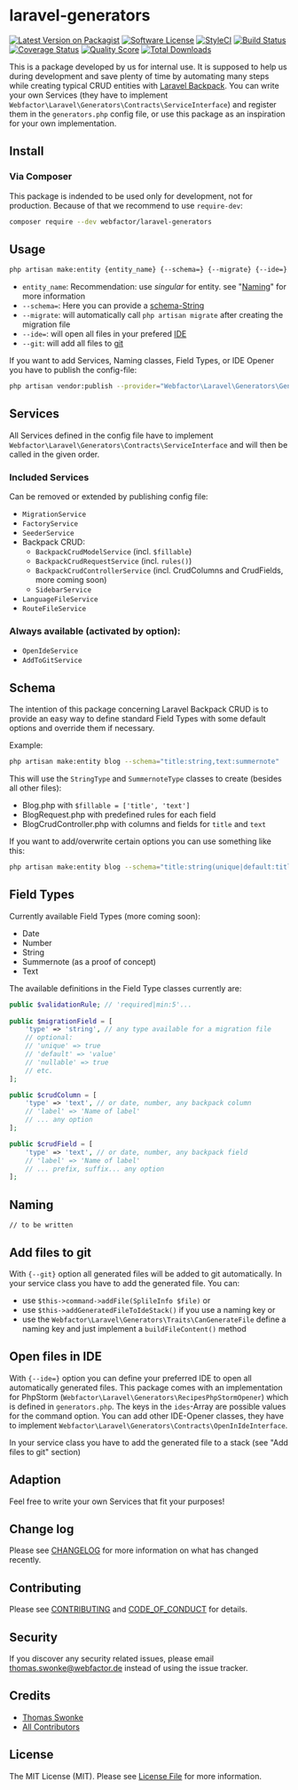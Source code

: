 # laravel-generators

[![Latest Version on Packagist][ico-version]][link-packagist]
[![Software License][ico-license]](LICENSE.md)
[![StyleCI][ico-style-ci]][link-style-ci]
[![Build Status][ico-travis]][link-travis]
[![Coverage Status][ico-scrutinizer]][link-scrutinizer]
[![Quality Score][ico-code-quality]][link-code-quality]
[![Total Downloads][ico-downloads]][link-downloads]

This is a package developed by us for internal use. It is supposed to help us during development and save plenty of time by automating many steps while creating typical CRUD entities with [Laravel Backpack](https://laravel-backpack.readme.io/docs). You can write your own Services (they have to implement `Webfactor\Laravel\Generators\Contracts\ServiceInterface`) and register them in the `generators.php` config file, or use this package as an inspiration for your own implementation.

## Install

### Via Composer

This package is indended to be used only for development, not for production. Because of that we recommend to use `require-dev`:

``` bash
composer require --dev webfactor/laravel-generators
```

## Usage

``` bash
php artisan make:entity {entity_name} {--schema=} {--migrate} {--ide=} {--git} 
```

- `entity_name`: Recommendation: use *singular* for entity. see "[Naming](#naming)" for more information
- `--schema=`: Here you can provide a [schema-String](#schema)
- `--migrate`: will automatically call `php artisan migrate` after creating the migration file
- `--ide=`: will open all files in your prefered [IDE](#open-files-in-ide)
- `--git`: will add all files to [git](#add-files-to-git)


If you want to add Services, Naming classes, Field Types, or IDE Opener you have to publish the config-file:

``` bash
php artisan vendor:publish --provider="Webfactor\Laravel\Generators\GeneratorsServiceProvider" 
```

## Services

All Services defined in the config file have to implement `Webfactor\Laravel\Generators\Contracts\ServiceInterface` and will then be called in the given order.

### Included Services

Can be removed or extended by publishing config file:

- `MigrationService`
- `FactoryService`
- `SeederService`
- Backpack CRUD:
  - `BackpackCrudModelService` (incl. `$fillable`)
  - `BackpackCrudRequestService` (incl. `rules()`)
  - `BackpackCrudControllerService` (incl. CrudColumns and CrudFields, more coming soon)
  - `SidebarService`
- `LanguageFileService`
- `RouteFileService`

### Always available (activated by option):

- `OpenIdeService`
- `AddToGitService`

## Schema

The intention of this package concerning Laravel Backpack CRUD is to provide an easy way to define standard Field Types with some default options and override them if necessary.

Example:

``` bash
php artisan make:entity blog --schema="title:string,text:summernote" 
```

This will use the `StringType` and `SummernoteType` classes to create (besides all other files):

- Blog.php with `$fillable = ['title', 'text']`
- BlogRequest.php with predefined rules for each field
- BlogCrudController.php with columns and fields for `title` and `text`

If you want to add/overwrite certain options you can use something like this:

``` bash
php artisan make:entity blog --schema="title:string(unique|default:title);rule(required|min:3|max:64),text:summernote;field(label:Content);column(label:Content)" 
```

## Field Types

Currently available Field Types (more coming soon):

- Date
- Number
- String
- Summernote (as a proof of concept)
- Text

The available definitions in the Field Type classes currently are:

```php
public $validationRule; // 'required|min:5'...
  
public $migrationField = [
    'type' => 'string', // any type available for a migration file
    // optional:
    // 'unique' => true
    // 'default' => 'value'
    // 'nullable' => true
    // etc.
];

public $crudColumn = [
    'type' => 'text', // or date, number, any backpack column
    // 'label' => 'Name of label'
    // ... any option
];

public $crudField = [
    'type' => 'text', // or date, number, any backpack field
    // 'label' => 'Name of label'
    // ... prefix, suffix... any option
];
```

## Naming

`// to be written`

## Add files to git

With `{--git}` option all generated files will be added to git automatically. In your service class you have to add the generated file. You can:

- use `$this->command->addFile(SplileInfo $file)` or
- use `$this->addGeneratedFileToIdeStack()` if you use a naming key or
- use the `Webfactor\Laravel\Generators\Traits\CanGenerateFile` define a naming key and just implement a `buildFileContent()` method

## Open files in IDE

With `{--ide=}` option you can define your preferred IDE to open all automatically generated files. This package comes with an implementation for PhpStorm (`Webfactor\Laravel\Generators\RecipesPhpStormOpener`) which is defined in `generators.php`. The keys in the `ides`-Array are possible values for the command option. You can add other IDE-Opener classes, they have to implement `Webfactor\Laravel\Generators\Contracts\OpenInIdeInterface`.

In your service class you have to add the generated file to a stack (see "Add files to git" section)


## Adaption

Feel free to write your own Services that fit your purposes!

## Change log

Please see [CHANGELOG](CHANGELOG.md) for more information on what has changed recently.

## Contributing

Please see [CONTRIBUTING](CONTRIBUTING.md) and [CODE_OF_CONDUCT](CODE_OF_CONDUCT.md) for details.

## Security

If you discover any security related issues, please email thomas.swonke@webfactor.de instead of using the issue tracker.

## Credits

- [Thomas Swonke][link-author]
- [All Contributors][link-contributors]

## License

The MIT License (MIT). Please see [License File](LICENSE.md) for more information.

[ico-version]: https://img.shields.io/packagist/v/webfactor/laravel-generators.svg?style=flat-square
[ico-license]: https://img.shields.io/badge/license-MIT-brightgreen.svg?style=flat-square
[ico-style-ci]: https://styleci.io/repos/125574603/shield
[ico-travis]: https://img.shields.io/travis/webfactor/laravel-generators/master.svg?style=flat-square
[ico-scrutinizer]: https://img.shields.io/scrutinizer/coverage/g/webfactor/laravel-generators.svg?style=flat-square
[ico-code-quality]: https://img.shields.io/scrutinizer/g/webfactor/laravel-generators.svg?style=flat-square
[ico-downloads]: https://img.shields.io/packagist/dt/webfactor/laravel-generators.svg?style=flat-square

[link-packagist]: https://packagist.org/packages/webfactor/laravel-generators
[link-style-ci]: https://styleci.io/repos/125574603
[link-travis]: https://travis-ci.org/webfactor/laravel-generators
[link-scrutinizer]: https://scrutinizer-ci.com/g/webfactor/laravel-generators/code-structure
[link-code-quality]: https://scrutinizer-ci.com/g/webfactor/laravel-generators
[link-downloads]: https://packagist.org/packages/webfactor/laravel-generators
[link-author]: https://github.com/tswonke
[link-contributors]: ../../contributors
